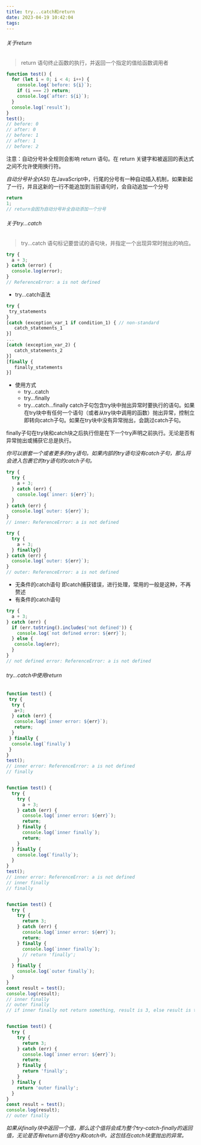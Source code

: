 ```yaml
---
title: try...catch和return
date: 2023-04-19 10:42:04
tags:
---
```


###### 关于return
> return 语句终止函数的执行，并返回一个指定的值给函数调用者

```javascript
function test() {
  for (let i = 0; i < 4; i++) {
    console.log(`before: ${i}`);
    if (i === 2) return;
    console.log(`after: ${i}`);
  }
  console.log(`result`);
}
test();
// before: 0
// after: 0
// before: 1
// after: 1
// before: 2
```
注意：自动分号补全规则会影响 return 语句。在 return 关键字和被返回的表达式之间不允许使用换行符。
<!-- more -->
*自动分号补全(ASI)*
在JavaScript中，行尾的分号有一种自动插入机制，如果新起了一行，并且这新的一行不能追加到当前语句时，会自动追加一个分号
```javascript
return
1;
// return会因为自动分号补全自动添加一个分号
```

###### 关于try...catch
> try...catch 语句标记要尝试的语句块，并指定一个出现异常时抛出的响应。

```javascript
try {
  a + 3;
} catch (error) {
  console.log(error);
}
// ReferenceError: a is not defined
```
- try...catch语法
```javascript
try {
 try_statements
}
[catch (exception_var_1 if condition_1) { // non-standard
   catch_statements_1
}]
...
[catch (exception_var_2) {
   catch_statements_2
}]
[finally {
   finally_statements
}]
```
- 使用方式
  - try...catch
  - try...finally
  - try...catch...finally
catch子句包含try块中抛出异常时要执行的语句。如果在try块中有任何一个语句（或者从try块中调用的函数）抛出异常，控制立即转向catch子句。如果在try块中没有异常抛出，会跳过catch子句。

finally子句在try块和catch块之后执行但是在下一个try声明之前执行。无论是否有异常抛出或捕获它总是执行。

*你可以嵌套一个或者更多的try语句。如果内部的try语句没有catch子句，那么将会进入包裹它的try语句的catch子句。*
```javascript
try {
  try {
    a + 3;
  } catch (err) {
    console.log(`inner: ${err}`);
  }
} catch (err) {
  console.log(`outer: ${err}`);
}
// inner: ReferenceError: a is not defined

try {
  try {
    a + 3;
  } finally{}
} catch (err) {
  console.log(`outer: ${err}`);
}
// outer: ReferenceError: a is not defined
```

- 无条件的catch语句
即catch捕获错误，进行处理，常用的一般是这种，不再赘述
- 有条件的catch语句
```javascript
try {
  a + 3;
} catch (err) {
  if (err.toString().includes('not defined')) {
    console.log(`not defined error: ${err}`);
  } else {
   console.log(err);
  }
}
// not defined error: ReferenceError: a is not defined
```
###### try...catch中使用return

```javascript
function test() {
 try {
  try {
   a+3;
  } catch (err) {
   console.log(`inner error: ${err}`);
   return;
  }
 } finally {
  console.log(`finally`)
 }
}
test();
// inner error: ReferenceError: a is not defined
// finally


function test() {
  try {
    try {
      a + 3;
    } catch (err) {
      console.log(`inner error: ${err}`);
      return;
    } finally {
      console.log(`inner finally`);
      return;
    }
  } finally {
    console.log(`finally`);
  }
}
test();
// inner error: ReferenceError: a is not defined
// inner finally
// finally


function test() {
  try {
    try {
      return 3;
    } catch (err) {
      console.log(`inner error: ${err}`);
      return;
    } finally {
      console.log(`inner finally`);
      // return 'finally';
    }
  } finally {
    console.log(`outer finally`);
  }
}
const result = test();
console.log(result);
// inner finally
// outer finally
// if inner finally not return something, result is 3, else result is the inner finally return.


function test() {
  try {
    try {
      return 3;
    } catch (err) {
      console.log(`inner error: ${err}`);
      return;
    } finally {
      return 'finally';
    }
  } finally {
    return 'outer finally';
  }
}
const result = test();
console.log(result);
// outer finally
```

*如果从finally块中返回一个值，那么这个值将会成为整个try-catch-finally的返回值，无论是否有return语句在try和catch中。这包括在catch块里抛出的异常。*